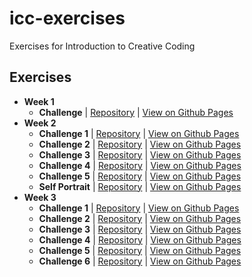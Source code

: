 # icc-exercises

Exercises for Introduction to Creative Coding

## Exercises

- **Week 1**
  - **Challenge** | [Repository](https://github.com/robeecodes/icc-exercises/tree/main/week-1/challenge-1) | [View on Github Pages](https://robeecodes.github.io/icc-exercises/week-1/challenge-1/sketch/index.html)
- **Week 2**
  - **Challenge 1** | [Repository](https://github.com/robeecodes/icc-exercises/tree/main/week-2/challenge-1) | [View on Github Pages](https://robeecodes.github.io/icc-exercises/week-2/challenge-1/sketch/index.html)
  - **Challenge 2** | [Repository](https://github.com/robeecodes/icc-exercises/tree/main/week-2/challenge-2) | [View on Github Pages](https://robeecodes.github.io/icc-exercises/week-2/challenge-2/sketch/index.html)
  - **Challenge 3** | [Repository](https://github.com/robeecodes/icc-exercises/tree/main/week-2/challenge-3) | [View on Github Pages](https://robeecodes.github.io/icc-exercises/week-2/challenge-3/sketch/index.html)
  - **Challenge 4** | [Repository](https://github.com/robeecodes/icc-exercises/tree/main/week-2/challenge-4) | [View on Github Pages](https://robeecodes.github.io/icc-exercises/week-2/challenge-4/sketch/index.html)
  - **Challenge 5** | [Repository](https://github.com/robeecodes/icc-exercises/tree/main/week-2/challenge-5) | [View on Github Pages](https://robeecodes.github.io/icc-exercises/week-2/challenge-5/sketch/index.html)
  - **Self Portrait** | [Repository](https://github.com/robeecodes/icc-exercises/tree/main/week-2/self-portrait) | [View on Github Pages](https://robeecodes.github.io/icc-exercises/week-2/self-portrait/sketch/index.html)
- **Week 3**
  - **Challenge 1** | [Repository](https://github.com/robeecodes/icc-exercises/tree/main/week-3/challenge-1) | [View on Github Pages](https://robeecodes.github.io/icc-exercises/week-3/challenge-1/sketch/index.html)
  - **Challenge 2** | [Repository](https://github.com/robeecodes/icc-exercises/tree/main/week-3/challenge-2) | [View on Github Pages](https://robeecodes.github.io/icc-exercises/week-3/challenge-2/sketch/index.html)
  - **Challenge 3** | [Repository](https://github.com/robeecodes/icc-exercises/tree/main/week-3/challenge-3) | [View on Github Pages](https://robeecodes.github.io/icc-exercises/week-3/challenge-3/sketch/index.html)
  - **Challenge 4** | [Repository](https://github.com/robeecodes/icc-exercises/tree/main/week-3/challenge-4) | [View on Github Pages](https://robeecodes.github.io/icc-exercises/week-3/challenge-4/sketch/index.html)
  - **Challenge 5** | [Repository](https://github.com/robeecodes/icc-exercises/tree/main/week-3/challenge-5) | [View on Github Pages](https://robeecodes.github.io/icc-exercises/week-3/challenge-5/sketch/index.html)
  - **Challenge 6** | [Repository](https://github.com/robeecodes/icc-exercises/tree/main/week-3/challenge-6) | [View on Github Pages](https://robeecodes.github.io/icc-exercises/week-3/challenge-6/sketch/index.html)
